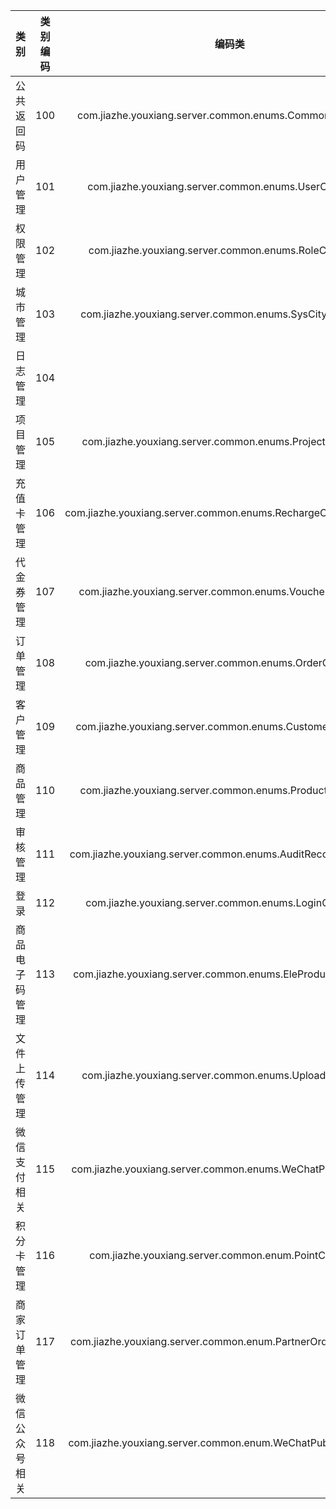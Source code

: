 | 类别 | 类别编码 | 编码类 |
| :---:| :---: | :---: |
| 公共返回码| 100 | com.jiazhe.youxiang.server.common.enums.CommonCodeEnum |
| 用户管理| 101 | com.jiazhe.youxiang.server.common.enums.UserCodeEnum |
| 权限管理| 102 | com.jiazhe.youxiang.server.common.enums.RoleCodeEnum |
| 城市管理| 103 | com.jiazhe.youxiang.server.common.enums.SysCityCodeEnum |
| 日志管理| 104 |  |
| 项目管理| 105 | com.jiazhe.youxiang.server.common.enums.ProjectCodeEnum |
| 充值卡管理| 106 | com.jiazhe.youxiang.server.common.enums.RechargeCardCodeEnum |
| 代金券管理| 107 |  com.jiazhe.youxiang.server.common.enums.VoucherCodeEnum |
| 订单管理| 108 | com.jiazhe.youxiang.server.common.enums.OrderCodeEnum |
| 客户管理| 109 | com.jiazhe.youxiang.server.common.enums.CustomerCodeEnum |
| 商品管理| 110 | com.jiazhe.youxiang.server.common.enums.ProductCodeEnum |
| 审核管理| 111 | com.jiazhe.youxiang.server.common.enums.AuditRecordCodeEnum |
| 登录   |112   |com.jiazhe.youxiang.server.common.enums.LoginCodeEnum|
| 商品电子码管理|113|com.jiazhe.youxiang.server.common.enums.EleProductCodeEnum |
| 文件上传管理|114|com.jiazhe.youxiang.server.common.enums.UploadCodeEnum |
|微信支付相关|115|com.jiazhe.youxiang.server.common.enums.WeChatPayCodeEnum|
|积分卡管理|116|com.jiazhe.youxiang.server.common.enum.PointCodeEnum|
|商家订单管理|117|com.jiazhe.youxiang.server.common.enum.PartnerOrderCodeEnum|
|微信公众号相关|118|com.jiazhe.youxiang.server.common.enum.WeChatPublicCodeEnum|
